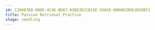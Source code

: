 ```yaml
---
id: C20607D8-00DE-4C46-BD67-05BE3D31EC6E-93845-00000CBD61B36BF2
title: Passive Retrieval Practice
stage: seedling
---
```




